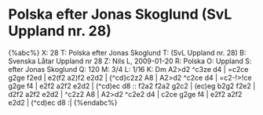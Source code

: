 # Polska efter Jonas Skoglund (SvL Uppland nr. 28)

{%abc%}
X: 28
T: Polska efter Jonas Skoglund
T: (SvL Uppland nr. 28)
B: Svenska Låtar Uppland nr 28
Z: Nils L, 2009-01-20
R: Polska
O: Uppland
S: efter Jonas Skoglund
Q: 120
M: 3/4
L: 1/16
K: Dm
A2>d2 ^c3ze d4 | =c2ce g2ge f2ed | e2(f2 a2)f2 e2d2 | {^cd}c2z2 A8 |
A2>d2 ^c2ce d4 | =c2-!>!ce g2ge f4  | e2f2 a2f2 e2d2 | (^cd)ec d8 ::
f2a2 f2a2 g2c2 | (ec)eg b2g2 f2e2 | d2f2 a2f2 e2d2 | ^c2z2 A8 |
A2>d2 ^c2e2 d4 | c2ce g2ge f4 | e2f2 a2f2 e2d2 | (^cd)ec d8 :|
{%endabc%}

